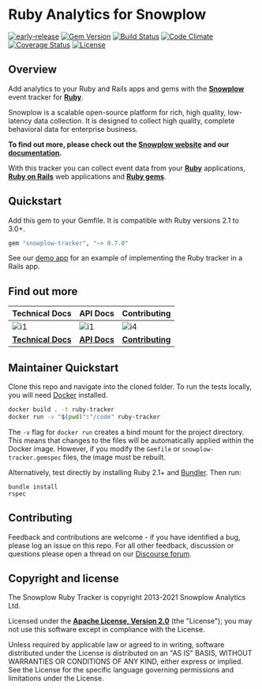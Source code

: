 # Ruby Analytics for Snowplow

[![early-release]][tracker-classification]
[![Gem Version](https://badge.fury.io/rb/snowplow-tracker.svg)](https://badge.fury.io/rb/snowplow-tracker)
[![Build Status][gh-actions-image]][gh-actions]
[![Code Climate](https://codeclimate.com/github/snowplow/snowplow-ruby-tracker.png)](https://codeclimate.com/github/snowplow/snowplow-ruby-tracker)
[![Coverage Status](https://coveralls.io/repos/snowplow/snowplow-ruby-tracker/badge.png)](https://coveralls.io/r/snowplow/snowplow-ruby-tracker)
[![License][license-image]][license]

## Overview

Add analytics to your Ruby and Rails apps and gems with the **[Snowplow][snowplow]** event tracker for **[Ruby][ruby]**.

Snowplow is a scalable open-source platform for rich, high quality, low-latency data collection. It is designed to collect high quality, complete behavioral data for enterprise business.

**To find out more, please check out the [Snowplow website][snowplow] and our [documentation][docs].**

With this tracker you can collect event data from your **[Ruby][ruby]** applications, **[Ruby on Rails][rails]** web applications and **[Ruby gems][rubygems]**.

## Quickstart

Add this gem to your Gemfile. It is compatible with Ruby versions 2.1 to 3.0+.

```ruby
gem "snowplow-tracker", "~> 0.7.0"
```

See our [demo app][demoapp] for an example of implementing the Ruby tracker in a Rails app.

## Find out more

| Technical Docs                 | API Docs                | Contributing                        |
| ------------------------------ | ----------------------- | ----------------------------------- |
| ![i1][techdocs-image]          | ![i1][techdocs-image]   | ![i4][contributing-image]           |
| **[Technical Docs][techdocs]** | **[API Docs][apidocs]** | **[Contributing](Contributing.md)** |

## Maintainer Quickstart

Clone this repo and navigate into the cloned folder. To run the tests locally, you will need [Docker][docker] installed.

```bash
docker build . -t ruby-tracker
docker run -v "$(pwd)":"/code" ruby-tracker
```

The `-v` flag for `docker run` creates a bind mount for the project directory. This means that changes to the files will be automatically applied within the Docker image. However, if you modify the `Gemfile` or `snowplow-tracker.gemspec` files, the image must be rebuilt.

Alternatively, test directly by installing Ruby 2.1+ and [Bundler][bundler]. Then run:

```
bundle install
rspec
```

## Contributing

Feedback and contributions are welcome - if you have identified a bug, please log an issue on this repo. For all other feedback, discussion or questions please open a thread on our [Discourse forum][discourse].

## Copyright and license

The Snowplow Ruby Tracker is copyright 2013-2021 Snowplow Analytics Ltd.

Licensed under the **[Apache License, Version 2.0][license]** (the "License");
you may not use this software except in compliance with the License.

Unless required by applicable law or agreed to in writing, software
distributed under the License is distributed on an "AS IS" BASIS,
WITHOUT WARRANTIES OR CONDITIONS OF ANY KIND, either express or implied.
See the License for the specific language governing permissions and
limitations under the License.

[license-image]: https://img.shields.io/badge/license-Apache--2-blue.svg?style=flat
[license]: https://www.apache.org/licenses/LICENSE-2.0
[gh-actions]: https://github.com/snowplow/snowplow-ruby-tracker/actions
[gh-actions-image]: https://github.com/snowplow/snowplow-ruby-tracker/workflows/Test/badge.svg
[tracker-classification]: https://docs.snowplowanalytics.com/docs/collecting-data/collecting-from-own-applications/tracker-maintenance-classification/
[early-release]: https://img.shields.io/static/v1?style=flat&label=Snowplow&message=Early%20Release&color=014477&labelColor=9ba0aa&logo=data:image/png;base64,iVBORw0KGgoAAAANSUhEUgAAABAAAAAQCAMAAAAoLQ9TAAAAeFBMVEVMaXGXANeYANeXANZbAJmXANeUANSQAM+XANeMAMpaAJhZAJeZANiXANaXANaOAM2WANVnAKWXANZ9ALtmAKVaAJmXANZaAJlXAJZdAJxaAJlZAJdbAJlbAJmQAM+UANKZANhhAJ+EAL+BAL9oAKZnAKVjAKF1ALNBd8J1AAAAKHRSTlMAa1hWXyteBTQJIEwRgUh2JjJon21wcBgNfmc+JlOBQjwezWF2l5dXzkW3/wAAAHpJREFUeNokhQOCA1EAxTL85hi7dXv/E5YPCYBq5DeN4pcqV1XbtW/xTVMIMAZE0cBHEaZhBmIQwCFofeprPUHqjmD/+7peztd62dWQRkvrQayXkn01f/gWp2CrxfjY7rcZ5V7DEMDQgmEozFpZqLUYDsNwOqbnMLwPAJEwCopZxKttAAAAAElFTkSuQmCC

[ruby]: https://www.ruby-lang.org/en/
[rails]: https://rubyonrails.org/
[rubygems]: https://rubygems.org/
[docker]: https://www.docker.com/
[bundler]: https://bundler.io/

[snowplow]: https://snowplowanalytics.com
[docs]: https://docs.snowplowanalytics.com/
[demoapp]: https://github.com/snowplow-incubator/snowplow-ruby-tracker-examples
[discourse]: https://discourse.snowplowanalytics.com

[techdocs-image]: https://d3i6fms1cm1j0i.cloudfront.net/github/images/techdocs.png
[contributing-image]: https://d3i6fms1cm1j0i.cloudfront.net/github/images/contributing.png
[techdocs]: https://docs.snowplowanalytics.com/docs/collecting-data/collecting-from-own-applications/ruby-tracker/
[apidocs]: https://snowplow.github.io/snowplow-ruby-tracker/
